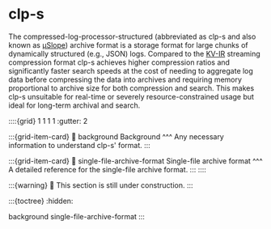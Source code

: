 # clp-s

The compressed-log-processor-structured (abbreviated as clp-s and also known as [μSlope][μSlope])
archive format is a storage format for large chunks of dynamically structured (e.g., JSON) logs.
Compared to the [KV-IR](../design-kv-ir-streams/index.md) streaming compression format clp-s
achieves higher compression ratios and significantly faster search speeds at the cost of needing to
aggregate log data before compressing the data into archives and requiring memory proportional to
archive size for both compression and search. This makes clp-s unsuitable for real-time or severely
resource-constrained usage but ideal for long-term archival and search.

::::{grid} 1 1 1 1
:gutter: 2

:::{grid-item-card}
:link: background
Background
^^^
Any necessary information to understand clp-s' format.
:::

:::{grid-item-card}
:link: single-file-archive-format
Single-file archive format
^^^
A detailed reference for the single-file archive format.
:::
::::

:::{warning}
🚧 This section is still under construction.
:::

:::{toctree}
:hidden:

background
single-file-archive-format
:::

[μSlope]: https://www.usenix.org/conference/osdi24/presentation/wang-rui
